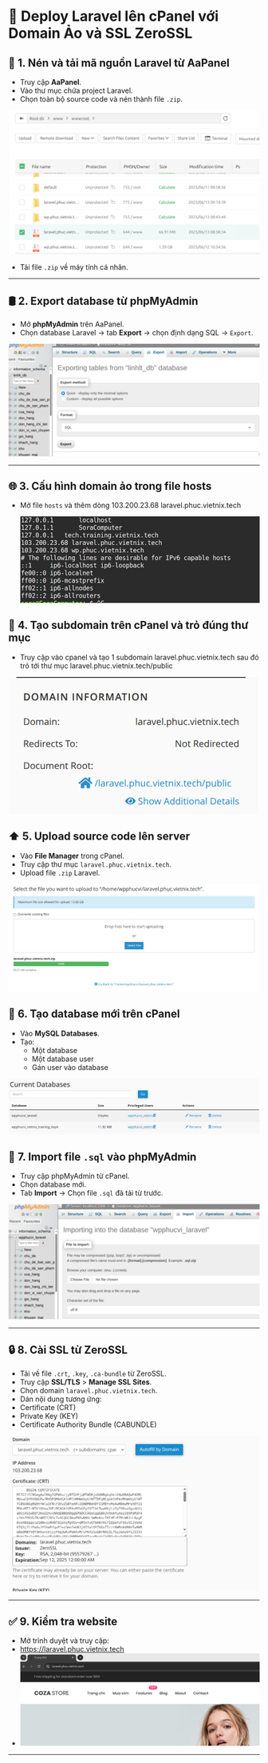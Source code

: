 # 🚀 Deploy Laravel lên cPanel với Domain Ảo và SSL ZeroSSL


## 📁 1. Nén và tải mã nguồn Laravel từ AaPanel

- Truy cập **AaPanel**.
- Vào thư mục chứa project Laravel.
- Chọn toàn bộ source code và nén thành file `.zip`.

![Nén mã nguồn Laravel trong AaPanel](images/zip-laravel-aapanel.png)

- Tải file `.zip` về máy tính cá nhân.

---

## 🛢️ 2. Export database từ phpMyAdmin

- Mở **phpMyAdmin** trên AaPanel.
- Chọn database Laravel → tab **Export** → chọn định dạng SQL → `Export`.

![Export database Laravel từ phpMyAdmin](images/export-db-phpmyadmin.png)

---

## 🌐 3. Cấu hình domain ảo trong file hosts

- Mở file `hosts` và thêm dòng 103.200.23.68 laravel.phuc.vietnix.tech

  ![Export database Laravel từ phpMyAdmin](images/virtualdomain.png)
  

## 🌿 4. Tạo subdomain trên cPanel và trỏ đúng thư mục

- Truy cập vào cpanel và tạo 1 subdomain laravel.phuc.vietnix.tech sau đó trỏ tới thư mục laravel.phuc.vietnix.tech/public

![Tạo subdomain trong cPanel](images/create-subdomain.png)


## ⬆️ 5. Upload source code lên server

- Vào **File Manager** trong cPanel.
- Truy cập thư mục `laravel.phuc.vietnix.tech`.
- Upload file `.zip` Laravel.

![Upload mã nguồn lên cPanel](images/upload-zip-cpanel.png)

## 🧩 6. Tạo database mới trên cPanel

- Vào **MySQL Databases**.
- Tạo:
  - Một database
  - Một database user
  - Gán user vào database

![Tạo database trong cPanel](images/create-db-cpanel.png)

## 💾 7. Import file `.sql` vào phpMyAdmin

- Truy cập phpMyAdmin từ cPanel.
- Chọn database mới.
- Tab **Import** → Chọn file `.sql` đã tải từ trước.

![Import database Laravel](images/import-db-phpmyadmin.png)

---
## 🔒 8. Cài SSL từ ZeroSSL

- Tải về file `.crt`, `.key`, `.ca-bundle` từ ZeroSSL.
- Truy cập **SSL/TLS** > **Manage SSL Sites**.
- Chọn domain `laravel.phuc.vietnix.tech`.
- Dán nội dung tương ứng:
- Certificate (CRT)
- Private Key (KEY)
- Certificate Authority Bundle (CABUNDLE)

![Cài đặt SSL thủ công](images/install-ssl-zerosl.png)

---

## ✅ 9. Kiểm tra website

- Mở trình duyệt và truy cập:
- https://laravel.phuc.vietnix.tech
- ![Laravel hiển thị thành công](images/laravel-ok.png)

---

